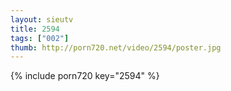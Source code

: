 ```yaml
--- 
layout: sieutv
title: 2594
tags: ["002"]
thumb: http://porn720.net/video/2594/poster.jpg
---
```

{% include porn720 key="2594" %} 
